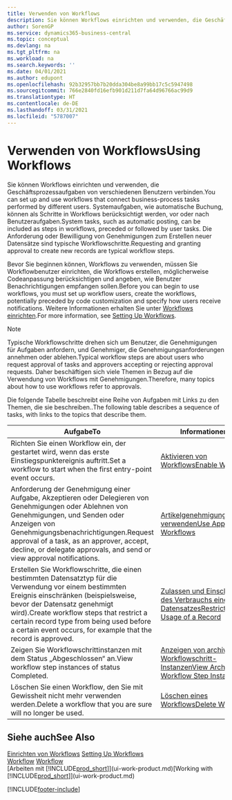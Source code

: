 ```yaml
---
title: Verwenden von Workflows
description: Sie können Workflows einrichten und verwenden, die Geschäftsprozessaufgaben von verschiedenen Benutzern verbinden. Erfahren Sie mehr über die verschiedenen Schritte, die Sie ausführen müssen, um Workflows zu verwenden.
author: SorenGP
ms.service: dynamics365-business-central
ms.topic: conceptual
ms.devlang: na
ms.tgt_pltfrm: na
ms.workload: na
ms.search.keywords: ''
ms.date: 04/01/2021
ms.author: edupont
ms.openlocfilehash: 92b32957bb7b20dda304be8a99bb17c5c5947498
ms.sourcegitcommit: 766e2840fd16efb901d211d7fa64d96766ac99d9
ms.translationtype: HT
ms.contentlocale: de-DE
ms.lasthandoff: 03/31/2021
ms.locfileid: "5787007"
---
```

# <a name="using-workflows"></a><span data-ttu-id="34bf2-104">Verwenden von Workflows</span><span class="sxs-lookup"><span data-stu-id="34bf2-104">Using Workflows</span></span>
<span data-ttu-id="34bf2-105">Sie können Workflows einrichten und verwenden, die Geschäftsprozessaufgaben von verschiedenen Benutzern verbinden.</span><span class="sxs-lookup"><span data-stu-id="34bf2-105">You can set up and use workflows that connect business-process tasks performed by different users.</span></span> <span data-ttu-id="34bf2-106">Systemaufgaben, wie automatische Buchung, können als Schritte in Workflows berücksichtigt werden, vor oder nach Benutzeraufgaben.</span><span class="sxs-lookup"><span data-stu-id="34bf2-106">System tasks, such as automatic posting, can be included as steps in workflows, preceded or followed by user tasks.</span></span> <span data-ttu-id="34bf2-107">Die Anforderung oder Bewilligung von Genehmigungen zum Erstellen neuer Datensätze sind typische Workflowschritte.</span><span class="sxs-lookup"><span data-stu-id="34bf2-107">Requesting and granting approval to create new records are typical workflow steps.</span></span>  

 <span data-ttu-id="34bf2-108">Bevor Sie beginnen können, Workflows zu verwenden, müssen Sie Workflowbenutzer einrichten, die Workflows erstellen, möglicherweise Codeanpassung berücksichtigen und angeben, wie Benutzer Benachrichtigungen empfangen sollen.</span><span class="sxs-lookup"><span data-stu-id="34bf2-108">Before you can begin to use workflows, you must set up workflow users, create the workflows, potentially preceded by code customization and specify how users receive notifications.</span></span> <span data-ttu-id="34bf2-109">Weitere Informationen erhalten Sie unter [Workflows einrichten](across-set-up-workflows.md).</span><span class="sxs-lookup"><span data-stu-id="34bf2-109">For more information, see [Setting Up Workflows](across-set-up-workflows.md).</span></span>  

> [!NOTE]  
>  <span data-ttu-id="34bf2-110">Typische Workflowschritte drehen sich um Benutzer, die Genehmigungen für Aufgaben anfordern, und Genehmiger, die Genehmigungsanforderungen annehmen oder ablehen.</span><span class="sxs-lookup"><span data-stu-id="34bf2-110">Typical workflow steps are about users who request approval of tasks and approvers accepting or rejecting approval requests.</span></span> <span data-ttu-id="34bf2-111">Daher beschäftigen sich viele Themen in Bezug auf die Verwendung von Workflows mit Genehmigungen.</span><span class="sxs-lookup"><span data-stu-id="34bf2-111">Therefore, many topics about how to use workflows refer to approvals.</span></span>  

 <span data-ttu-id="34bf2-112">Die folgende Tabelle beschreibt eine Reihe von Aufgaben mit Links zu den Themen, die sie beschreiben..</span><span class="sxs-lookup"><span data-stu-id="34bf2-112">The following table describes a sequence of tasks, with links to the topics that describe them.</span></span>  

|<span data-ttu-id="34bf2-113">**Aufgabe**</span><span class="sxs-lookup"><span data-stu-id="34bf2-113">**To**</span></span>|<span data-ttu-id="34bf2-114">**Informationen**</span><span class="sxs-lookup"><span data-stu-id="34bf2-114">**See**</span></span>|  
|------------|-------------|  
|<span data-ttu-id="34bf2-115">Richten Sie einen Workflow ein, der gestartet wird, wenn das erste Einstiegspunktereignis auftritt.</span><span class="sxs-lookup"><span data-stu-id="34bf2-115">Set a workflow to start when the first entry-point event occurs.</span></span>|[<span data-ttu-id="34bf2-116">Aktivieren von Workflows</span><span class="sxs-lookup"><span data-stu-id="34bf2-116">Enable Workflows</span></span>](across-how-to-enable-workflows.md)|  
|<span data-ttu-id="34bf2-117">Anforderung der Genehmigung einer Aufgabe, Akzeptieren oder Delegieren von Genehmigungen oder Ablehnen von Genehmigungen, und Senden oder Anzeigen von Genehmigungsbenachrichtigungen.</span><span class="sxs-lookup"><span data-stu-id="34bf2-117">Request approval of a task, as an approver, accept, decline, or delegate approvals, and send or view approval notifications.</span></span>|[<span data-ttu-id="34bf2-118">Artikelgenehmigungsworkflow verwenden</span><span class="sxs-lookup"><span data-stu-id="34bf2-118">Use Approval Workflows</span></span>](across-how-use-approval-workflows.md)|  
|<span data-ttu-id="34bf2-119">Erstellen Sie Workflowschritte, die einen bestimmten Datensatztyp für die Verwendung vor einem bestimmten Ereignis einschränken (beispielsweise, bevor der Datensatz genehmigt wird).</span><span class="sxs-lookup"><span data-stu-id="34bf2-119">Create workflow steps that restrict a certain record type from being used before a certain event occurs, for example that the record is approved.</span></span>|[<span data-ttu-id="34bf2-120">Zulassen und Einschränken des Verbrauchs eines Datensatzes</span><span class="sxs-lookup"><span data-stu-id="34bf2-120">Restrict and Allow Usage of a Record</span></span>](across-how-to-restrict-and-allow-usage-of-a-record.md)|  
|<span data-ttu-id="34bf2-121">Zeigen Sie Workflowschrittinstanzen mit dem Status „Abgeschlossen“ an.</span><span class="sxs-lookup"><span data-stu-id="34bf2-121">View workflow step instances of status Completed.</span></span>|[<span data-ttu-id="34bf2-122">Anzeigen von archivierten Workflowschritt-Instanzen</span><span class="sxs-lookup"><span data-stu-id="34bf2-122">View Archived Workflow Step Instances</span></span>](across-how-to-view-archived-workflow-step-instances.md)|  
|<span data-ttu-id="34bf2-123">Löschen Sie einen Workflow, den Sie mit Gewissheit nicht mehr verwenden werden.</span><span class="sxs-lookup"><span data-stu-id="34bf2-123">Delete a workflow that you are sure will no longer be used.</span></span>|[<span data-ttu-id="34bf2-124">Löschen eines Workflows</span><span class="sxs-lookup"><span data-stu-id="34bf2-124">Delete Workflows</span></span>](across-how-to-delete-workflows.md)|  

## <a name="see-also"></a><span data-ttu-id="34bf2-125">Siehe auch</span><span class="sxs-lookup"><span data-stu-id="34bf2-125">See Also</span></span>  
<span data-ttu-id="34bf2-126">[Einrichten von Workflows](across-set-up-workflows.md) </span><span class="sxs-lookup"><span data-stu-id="34bf2-126">[Setting Up Workflows](across-set-up-workflows.md) </span></span>  
<span data-ttu-id="34bf2-127">[Workflow](across-workflow.md) </span><span class="sxs-lookup"><span data-stu-id="34bf2-127">[Workflow](across-workflow.md) </span></span>  
<span data-ttu-id="34bf2-128">[Arbeiten mit [!INCLUDE[prod_short](includes/prod_short.md)]](ui-work-product.md)</span><span class="sxs-lookup"><span data-stu-id="34bf2-128">[Working with [!INCLUDE[prod_short](includes/prod_short.md)]](ui-work-product.md)</span></span>


[!INCLUDE[footer-include](includes/footer-banner.md)]